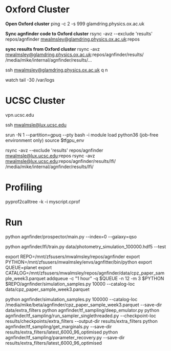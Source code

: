 
# Oxford Cluster

**Open Oxford cluster**
ping -c 2 -s 999 glamdring.physics.ox.ac.uk

**Sync agnfinder code to Oxford cluster**
rsync -avz --exclude 'results' repos/agnfinder mwalmsley@glamdring.physics.ox.ac.uk:repos

**sync results from Oxford cluster**
rsync -avz mwalmsley@glamdring.physics.ox.ac.uk:repos/agnfinder/results/ /media/mike/internal/agnfinder/results/...

ssh mwalmsley@glamdring.physics.ox.ac.uk
q
n

watch tail -30 /var/logs

# UCSC Cluster

vpn.ucsc.edu

ssh mwalmsle@lux.ucsc.edu

srun -N 1 --partition=gpuq  --pty bash -i
module load python36 (job-free environment only)
source $tfgpu_env

rsync -avz --exclude 'results' repos/agnfinder mwalmsle@lux.ucsc.edu:repos
rsync -avz mwalmsle@lux.ucsc.edu:repos/agnfinder/results/lfi/ /media/mike/internal/agnfinder/results/lfi/

# Profiling

pyprof2calltree -k -i myscript.cprof

# Run

python agnfinder/prospector/main.py --index=0 --galaxy=qso

python agnfinder/lfi/train.py data/photometry_simulation_100000.hdf5 --test

export REPO=/mnt/zfsusers/mwalmsley/repos/agnfinder
export PYTHON=/mnt/zfsusers/mwalmsley/envs/agnfitter/bin/python
export QUEUE=planet
export CATALOG=/mnt/zfsusers/mwalmsley/repos/agnfinder/data/cpz_paper_sample_week3.parquet
addqueue -c "1 hour" -q $QUEUE -n 12 -m 3 $PYTHON $REPO/agnfinder/simulation_samples.py 10000 --catalog-loc data/cpz_paper_sample_week3.parquet

python agnfinder/simulation_samples.py 100000 --catalog-loc /media/mike/beta/agnfinder/cpz_paper_sample_week3.parquet --save-dir data/extra_filters
python agnfinder/tf_sampling/deep_emulator.py
python agnfinder/tf_sampling/run_sampler_singlethreaded.py --checkpoint-loc results/checkpoints/extra_filters --output-dir results/extra_filters
python agnfinder/tf_sampling/get_marginals.py --save-dir results/extra_filters/latest_6000_96_optimised
python agnfinder/tf_sampling/parameter_recovery.py --save-dir results/extra_filters/latest_6000_96_optimised